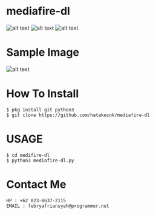# mediafire-dl

![alt text](https://img.shields.io/badge/Coded-xNot_Found-blue.svg)
![alt text](https://img.shields.io/badge/Size-59KB-yellow.svg)
![alt text](https://img.shields.io/badge/Python-2.7-green.svg)

# Sample Image
![alt text](https://raw.githubusercontent.com/hatakecnk/hatakecnk.github.io/master/IMG_20190922_080300.jpg)

# How To Install
```
$ pkg install git python3
$ git clone https://github.com/hatakecnk/mediafire-dl
```

# USAGE
```
$ cd medifire-dl
$ python3 mediafire-dl.py
```

# Contact Me
```
HP : +62 823-8637-2115
EMAIL : febryafriansyah@programmer.net
```
